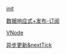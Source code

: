 [init](./init.md)

[数据响应式+发布-订阅](./defineReactive.md)

[VNode](./VNnode.md)

[异步更新&nextTick](./nextTick.md)